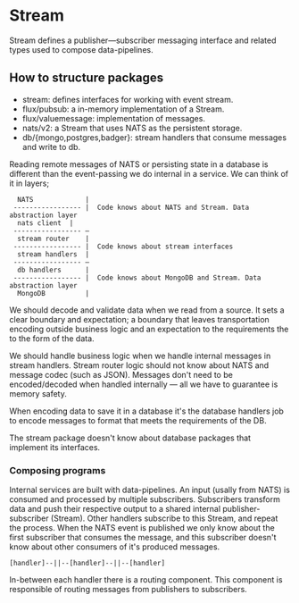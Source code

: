 # Stream

Stream defines a publisher—subscriber messaging interface and
related types used to compose data-pipelines.

## How to structure packages

 - stream: defines interfaces for working with event stream.
 - flux/pubsub: a in-memory implementation of a Stream.
 - flux/valuemessage: implementation of messages.
 - nats/v2: a Stream that uses NATS as the persistent storage.
 - db/{mongo,postgres,badger}: stream handlers that consume messages and write to db.

Reading remote messages of NATS or persisting state in a database is
different than the event-passing we do internal in a service. We can think
of it in layers;

      NATS             |
     ----------------- |  Code knows about NATS and Stream. Data abstraction layer
      nats client  |
     ----------------- —
      stream router    |
     ----------------- |  Code knows about stream interfaces
      stream handlers  |
     ----------------- —
      db handlers      |
     ----------------- |  Code knows about MongoDB and Stream. Data abstraction layer
      MongoDB          |

We should decode and validate data when we read from a source. It sets a
clear boundary and expectation; a boundary that leaves transportation
encoding outside business logic and an expectation to the requirements the
to the form of the data.

We should handle business logic when we handle internal messages in stream
handlers. Stream router logic should not know about NATS and message codec
(such as JSON). Messages don't need to be encoded/decoded when handled
internally — all we have to guarantee is memory safety.

When encoding data to save it in a database it's the database handlers job
to encode messages to format that meets the requirements of the DB.

The stream package doesn't know about database packages that implement its
interfaces.

### Composing programs

Internal services are built with data-pipelines. An input (usally from NATS)
is consumed and processed by multiple subscribers. Subscribers transform
data and push their respective output to a shared internal
publisher-subscriber (Stream). Other handlers subscribe to this Stream, and
repeat the process. When the NATS event is published we only know about the
first subscriber that consumes the message, and this subscriber doesn't know
about other consumers of it's produced messages.

    [handler]--||--[handler]--||--[handler]

In-between each handler there is a routing component. This component is
responsible of routing messages from publishers to subscribers.

